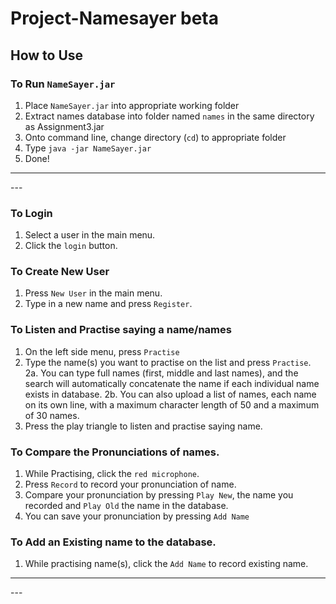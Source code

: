 # Project-Namesayer beta

## How to Use

### To Run `NameSayer.jar`
1. Place `NameSayer.jar` into appropriate working folder
2. Extract names database into folder named `names` in the same directory as Assignment3.jar
3. Onto command line, change directory (`cd`) to appropriate folder
4. Type `java -jar NameSayer.jar`
5. Done!

<hr>
---
</hr>


### To Login
1. Select a user in the main menu.
2. Click the `login` button.

### To Create New User
1. Press `New User` in the main menu.
2. Type in a new name and press `Register`.

### To Listen and Practise saying a name/names
1. On the left side menu, press `Practise`
2. Type the name(s) you want to practise on the list and press `Practise`.
2a. You can type full names (first, middle and last names), and the search will automatically concatenate the name if each individual name exists in database.
2b. You can also upload a list of names, each name on its own line, with a maximum character length of 50 and a maximum of 30 names.
3. Press the play triangle to listen and practise saying name.

### To Compare the Pronunciations of names.
1. While Practising, click the `red microphone`.
2. Press `Record` to record your pronunciation of name.
3. Compare your pronunciation by pressing `Play New`, the name you recorded and `Play Old` the name in the database.
4. You can save your pronunciation by pressing `Add Name`

### To Add an Existing name to the database.
1. While practising name(s), click the `Add Name` to record existing name.

<hr>
---
</hr>

